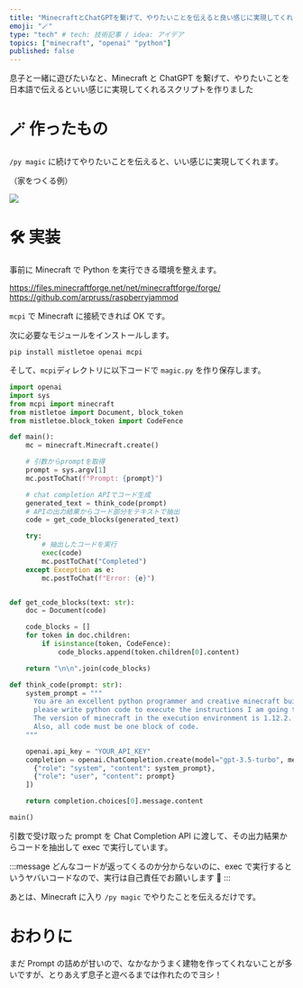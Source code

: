 ```yaml
---
title: "MinecraftとChatGPTを繋げて、やりたいことを伝えると良い感じに実現してくれるスクリプトを作る"
emoji: "🪄"
type: "tech" # tech: 技術記事 / idea: アイデア
topics: ["minecraft", "openai" "python"]
published: false
---
```


息子と一緒に遊びたいなと、Minecraft と ChatGPT を繋げて、やりたいことを日本語で伝えるといい感じに実現してくれるスクリプトを作りました

# 🪄 作ったもの

`/py magic` に続けてやりたいことを伝えると、いい感じに実現してくれます。

（家をつくる例）

![](/images/5980d30972ff29/demo.gif)

# 🛠️ 実装

事前に Minecraft で Python を実行できる環境を整えます。

https://files.minecraftforge.net/net/minecraftforge/forge/
https://github.com/arpruss/raspberryjammod

`mcpi` で Minecraft に接続できれば OK です。

次に必要なモジュールをインストールします。

```
pip install mistletoe openai mcpi
```

そして、`mcpi`ディレクトリに以下コードで `magic.py` を作り保存します。

```python:magic.py
import openai
import sys
from mcpi import minecraft
from mistletoe import Document, block_token
from mistletoe.block_token import CodeFence

def main():
    mc = minecraft.Minecraft.create()

    # 引数からpromptを取得
    prompt = sys.argv[1]
    mc.postToChat(f"Prompt: {prompt}")

    # chat completion APIでコード生成
    generated_text = think_code(prompt)
    # APIの出力結果からコード部分をテキストで抽出
    code = get_code_blocks(generated_text)

    try:
        # 抽出したコードを実行
        exec(code)
        mc.postToChat("Completed")
    except Exception as e:
        mc.postToChat(f"Error: {e}")


def get_code_blocks(text: str):
    doc = Document(code)

    code_blocks = []
    for token in doc.children:
        if isinstance(token, CodeFence):
            code_blocks.append(token.children[0].content)

    return "\n\n".join(code_blocks)

def think_code(prompt: str):
    system_prompt = """
      You are an excellent python programmer and creative minecraft builder.
      please write python code to execute the instructions I am going to give you using 'mcpi'.
      The version of minecraft in the execution environment is 1.12.2. Please write code that works in that environment.
      Also, all code must be one block of code.
    """

    openai.api_key = "YOUR_API_KEY"
    completion = openai.ChatCompletion.create(model="gpt-3.5-turbo", messages=[
      {"role": "system", "content": system_prompt},
      {"role": "user", "content": prompt}
    ])

    return completion.choices[0].message.content

main()
```

引数で受け取った prompt を Chat Completion API に渡して、その出力結果からコードを抽出して exec で実行しています。

:::message
どんなコードが返ってくるのか分からないのに、exec で実行するというヤバいコードなので、実行は自己責任でお願いします 🙏
:::

あとは、Minecraft に入り `/py magic` でやりたことを伝えるだけです。

# おわりに

まだ Prompt の詰めが甘いので、なかなかうまく建物を作ってくれないことが多いですが、とりあえず息子と遊べるまでは作れたのでヨシ！
